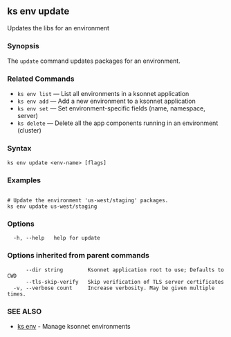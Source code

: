 ## ks env update

Updates the libs for an environment

### Synopsis


The `update` command updates packages for an environment.

### Related Commands

* `ks env list` — List all environments in a ksonnet application
* `ks env add` — Add a new environment to a ksonnet application
* `ks env set` — Set environment-specific fields (name, namespace, server)
* `ks delete` — Delete all the app components running in an environment (cluster)

### Syntax


```
ks env update <env-name> [flags]
```

### Examples

```

# Update the environment 'us-west/staging' packages.
ks env update us-west/staging
```

### Options

```
  -h, --help   help for update
```

### Options inherited from parent commands

```
      --dir string        Ksonnet application root to use; Defaults to CWD
      --tls-skip-verify   Skip verification of TLS server certificates
  -v, --verbose count     Increase verbosity. May be given multiple times.
```

### SEE ALSO

* [ks env](ks_env.md)	 - Manage ksonnet environments

